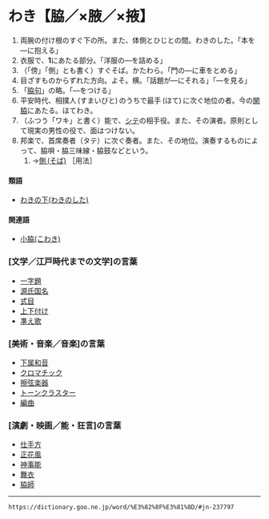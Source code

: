 # わき【脇／×腋／×掖】

1.  両腕の付け根のすぐ下の所。また、体側とひじとの間。わきのした。「本を―に抱える」
2.  衣服で、**1**にあたる部分。「洋服の―を詰める」
3.  （「傍」「側」とも書く）すぐそば。かたわら。「門の―に車をとめる」
4.  目ざすものからずれた方向。よそ。横。「話題が―にそれる」「―を見る」
5.  「[脇句](https://dictionary.goo.ne.jp/word/%E8%84%87%E5%8F%A5/#jn-237838)」の略。「―をつける」
6.  平安時代、相撲人 (すまいびと) のうちで最手 (ほて) に次ぐ地位の者。今の[関脇](https://dictionary.goo.ne.jp/word/%E9%96%A2%E8%84%87_%28%E3%81%9B%E3%81%8D%E3%82%8F%E3%81%91%29/#jn-123882)にあたる。ほてわき。
7.  （ふつう「ワキ」と書く）能で、[シテ](https://dictionary.goo.ne.jp/word/%E4%BB%95%E6%89%8B/#jn-98868)の相手役。また、その演者。原則として現実の男性の役で、面はつけない。
8.  邦楽で、首席奏者（タテ）に次ぐ奏者。また、その地位。演奏するものによって、脇唄・脇三味線・脇鼓などという。    
    1.  →[側 (そば)](https://dictionary.goo.ne.jp/word/%E5%81%B4_%28%E3%81%9D%E3%81%B0%29/#jn-131189) ［用法］
        

#### 類語

-   [わきの下(わきのした)](https://dictionary.goo.ne.jp/word/%E8%84%87%E3%81%AE%E4%B8%8B/#jn-237877)

#### 関連語

-   [小脇(こわき)](https://dictionary.goo.ne.jp/word/%E5%B0%8F%E8%84%87/#jn-83127)


### \[文学／江戸時代までの文学\]の言葉

-   [一字題](https://dictionary.goo.ne.jp/word/%E4%B8%80%E5%AD%97%E9%A1%8C/#jn-12487)
-   [源氏国名](https://dictionary.goo.ne.jp/word/%E6%BA%90%E6%B0%8F%E5%9B%BD%E5%90%8D/#jn-69813)
-   [式目](https://dictionary.goo.ne.jp/word/%E5%BC%8F%E7%9B%AE/#jn-95056)
-   [上下付け](https://dictionary.goo.ne.jp/word/%E4%B8%8A%E4%B8%8B%E4%BB%98%E3%81%91/#jn-108137)
-   [準え歌](https://dictionary.goo.ne.jp/word/%E6%BA%96%E3%81%88%E6%AD%8C/#jn-164051)

### \[美術・音楽／音楽\]の言葉

-   [下属和音](https://dictionary.goo.ne.jp/word/%E4%B8%8B%E5%B1%9E%E5%92%8C%E9%9F%B3/#jn-41579)
-   [クロマチック](https://dictionary.goo.ne.jp/word/%E3%82%AF%E3%83%AD%E3%83%9E%E3%83%81%E3%83%83%E3%82%AF/#jn-65225)
-   [擦弦楽器](https://dictionary.goo.ne.jp/word/%E6%93%A6%E5%BC%A6%E6%A5%BD%E5%99%A8/#jn-88345)
-   [トーンクラスター](https://dictionary.goo.ne.jp/word/%E3%83%88%E3%83%BC%E3%83%B3%E3%82%AF%E3%83%A9%E3%82%B9%E3%82%BF%E3%83%BC/#jn-157474)
-   [編曲](https://dictionary.goo.ne.jp/word/%E7%B7%A8%E6%9B%B2/#jn-200218)

### \[演劇・映画／能・狂言\]の言葉

-   [仕手方](https://dictionary.goo.ne.jp/word/%E4%BB%95%E6%89%8B%E6%96%B9/#jn-98928)
-   [正花風](https://dictionary.goo.ne.jp/word/%E6%AD%A3%E8%8A%B1%E9%A2%A8/#jn-107759)
-   [神事能](https://dictionary.goo.ne.jp/word/%E7%A5%9E%E4%BA%8B%E8%83%BD/#jn-114361)
-   [舞衣](https://dictionary.goo.ne.jp/word/%E8%88%9E%E8%A1%A3/#jn-206720)
-   [脇師](https://dictionary.goo.ne.jp/word/%E8%84%87%E5%B8%AB/#jn-237848)

---
`https://dictionary.goo.ne.jp/word/%E3%82%8F%E3%81%8D/#jn-237797`